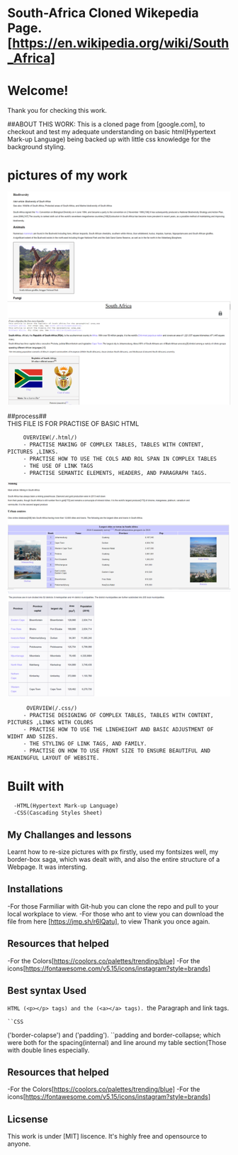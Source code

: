  # South-Africa Cloned Wikepedia Page.[https://en.wikipedia.org/wiki/South_Africa]    

 # Welcome!

 Thank you for checking this work. 

 ##ABOUT THIS WORK:
     This is a cloned page from [google.com], to checkout and test my adequate understanding on basic html(Hypertext Mark-up Language) being backed up with little css knowledge for the background styling.

 # pictures of my work
 <img src="animal.png">

  <img src="table2.png">                                        
            
   ##process##           
            THIS FILE IS FOR PRACTISE OF BASIC HTML
            
         OVERVIEW(/.html/)
         - PRACTISE MAKING OF COMPLEX TABLES, TABLES WITH CONTENT, PICTURES ,LINKS.
         - PRACTISE HOW TO USE THE COLS AND ROL SPAN IN COMPLEX TABLES
         - THE USE OF LINK TAGS
         - PRACTISE SEMANTIC ELEMENTS, HEADERS, AND PARAGRAPH TAGS.
  <img src="table.png">   

  <img src="table3.png">                                        
         
          OVERVIEW(/.css/)
         - PRACTISE DESIGNING OF COMPLEX TABLES, TABLES WITH CONTENT, PICTURES ,LINKS WITH COLORS
         - PRACTISE HOW TO USE THE LINEHEIGHT AND BASIC ADJUSTMENT OF WIDHT AND SIZES.
         - THE STYLING OF LINK TAGS, AND FAMILY.
         - PRACTISE ON HOW TO USE FRONT SIZE TO ENSURE BEAUTIFUL AND MEANINGFUL LAYOUT OF WEBSITE.            

   # Built with         
      -HTML(Hypertext Mark-up Language)
      -CSS(Cascading Styles Sheet)


   ## My Challanges and lessons
   Learnt how to re-size pictures with px firstly, used my fontsizes well, my border-box saga, which was dealt with, and also the entire structure of a Webpage. It was intersting.
            
   ## Installations
   -For those Farmiliar with Git-hub you can clone the repo and pull to your local workplace to view.
   -For those who ant to view you can download the file from here [https://jmp.sh/r6lQatu], to view Thank you once again.
            

   ## Resources that helped ##
   -For the Colors[https://coolors.co/palettes/trending/blue]
   -For the icons[https://fontawesome.com/v5.15/icons/instagram?style=brands]
   
   ## Best syntax Used
   ``HTML
   (<p></p> tags) and the (<a></a> tags).
   ``the Paragraph and link tags.
   

    ``CSS
   ('border-colapse') and ('padding').
   ``padding and border-collapse; which were both for the spacing(internal) and line around my table section(Those with double lines especially.
   
   
   ## Resources that helped ##
   -For the Colors[https://coolors.co/palettes/trending/blue]
   -For the icons[https://fontawesome.com/v5.15/icons/instagram?style=brands]

   ## Licsense 
   This work is under [MIT] liscence. It's highly free and opensource to anyone.


            
 
         
